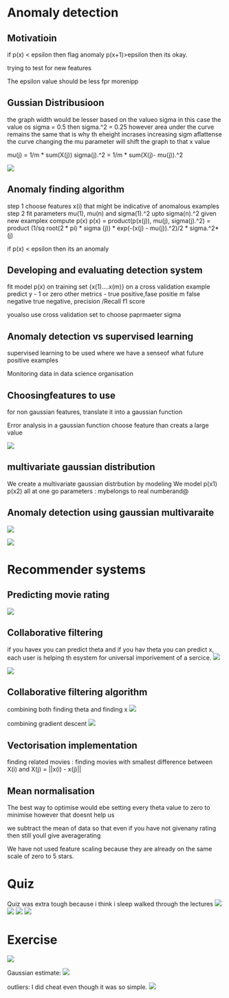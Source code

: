 # Anomaly detection

## Motivatioin

if p(x) < epsilon then flag anomaly
p(x+1)>epsilon then its okay.

trying to test for new features

The epsilon value should be less fpr morenipp

## Gussian Distribusioon
the graph width would be lesser based on the valueo sigma 
in this case the value os sigma = 0.5
then sigma.^2 = 0.25
however area under the curve remains the same 
that is why th eheight incrases
increasing sigm aflattense the curve
changing the mu parameter will shift the graph to that x value

mu(j) = 1/m * sum(X(j))
sigma(j).^2 = 1/m * sum(X(j)- mu(j)).^2

![](gaussian.png)

## Anomaly finding algorithm

step 1 choose features x(i) that might be indicative of anomalous examples
step 2 fit parameters mu(1), mu(n) and sigma(1).^2 upto sigma(n).^2
given new examplex compute p(x)
p(x) = product(p(x(j)), mu(j), sigma(j).^2) = product (1/sq root(2 * pi) * sigma (j)) * exp(-(x(j) - mu(j)).^2)/2 * sigma.^2*(j)

if p(x) < epsilon then its an anomaly

## Developing and evaluating detection system

fit model p(x) on training set {x(1)....x(m)}
on a cross validation example predict y - 1 or zero
other metrics -  true positive,fase positie m false negative true negative, precision /Recall
f1 score

youalso use cross validation set to choose paprmaeter sigma

## Anomaly detection vs supervised learning

supervised learning to be used where we have a senseof what future positive examples 

Monitoring data in data science organisation

## Choosingfeatures to use

for non gaussian features, translate it into a gaussian function

Error analysis in a gaussian function
choose feature than creats a large value

![](multivariate_ex.png)

## multivariate gaussian distribution

We create a multivariate gaussian distrbution by modeling
We model p(x1) p(x2) all at one go
parameters : mybelongs to real numberand@

## Anomaly detection using gaussian multivaraite

![](difference_between_original_and_multivariate.png)

![](difference_2.png)



# Recommender systems

## Predicting movie rating
![](optimisation_cf.png)

## Collaborative filtering
if you havex you can predict theta and if you hav theta you can predict x, each user is helping th esystem for universal imporivement of a sercice.
![](gradient_descent.png)
 
![](collaborative_filtering.png) 

## Collaborative filtering algorithm

combining both finding theta and finding x
![](combining_theta_x.png)

combining gradient descent
![](combining_gradient_descent.png)

## Vectorisation implementation 

finding related movies :
finding movies with smallest difference between X(i) and X(j) = ||x(i) - x(j)||

## Mean normalisation

The best way to optimise would ebe setting every theta value to zero to minimise however that doesnt help us

we subtract the mean of data so that even if you have not givenany rating then still youll give averagerating

We have not used feature scaling because they are already on the same scale of zero to 5 stars.

# Quiz
Quiz was extra tough because i think i sleep walked through the lectures
![](quiz1.png)
![](quiz2.png)
![](quiz3.png)
![](quiz4.png)
# Exercise

![](the_dataset.png)

Gaussian estimate:
![](gaussian_estimate.png)

outliers:
I did cheat even though it was so simple.
![](anomaly_detected.png)



